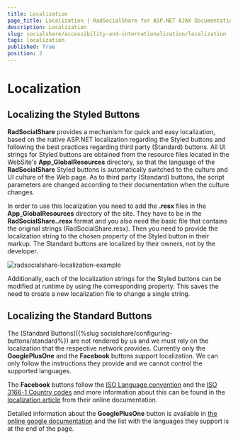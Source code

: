 ```yaml
---
title: Localization
page_title: Localization | RadSocialShare for ASP.NET AJAX Documentation
description: Localization
slug: socialshare/accessibility-and-internationalization/localization
tags: localization
published: True
position: 2
---
```


# Localization



## Localizing the Styled Buttons

**RadSocialShare** provides a mechanism for quick and easy localization, based on the native ASP.NET localization regarding the Styled buttons and following the best practices regarding third party (Standard) buttons. All UI strings for Styled buttons are obtained from the resource files located in the WebSite's **App_GlobalResources** directory, so that the language of the **RadSocialShare** Styled buttons is automatically switched to the culture and UI culture of the Web page. As to third party (Standard) buttons, the script parameters are changed according to their documentation when the culture changes.

In order to use this localization you need to add the **.resx** files in the **App_GlobalResources** directory of the site. They have to be in the **RadSocialShare.<language>.resx** format and you also need the basic file that contains the original strings (RadSocialShare.resx). Then you need to provide the localization string to the chosen property of the Styled button in their markup. The Standard buttons are localized by their owners, not by the developer.

![radsocialshare-localization-example](images/radsocialshare-localization-example.png)

Additionally, each of the localization strings for the Styled buttons can be modified at runtime by using the corresponding property. This saves the need to create a new localization file to change a single string.

## Localizing the Standard Buttons

The [Standard Buttons]({%slug socialshare/configuring-buttons/standard%}) are not rendered by us and we must rely on the localization that the respective network provides. Currently only the **GooglePlusOne** and the **Facebook** buttons support localization. We can only follow the instructions they provide and we cannot control the supported languages.

The **Facebook** buttons follow the [ISO Language convention](http://www.loc.gov/standards/iso639-2/php/code_list.php) and the [ISO 3166-1 Country codes](https://en.wikipedia.org/wiki/ISO_3166-1) and more information about this can be found in the [localization article](http://developers.facebook.com/docs/internationalization/) from their online documentation.

Detailed information about the **GooglePlusOne** button is available in [the online google documentation](https://developers.google.com/+/plugins/+1button/) and the list with the languages they support is at the end of the page.
